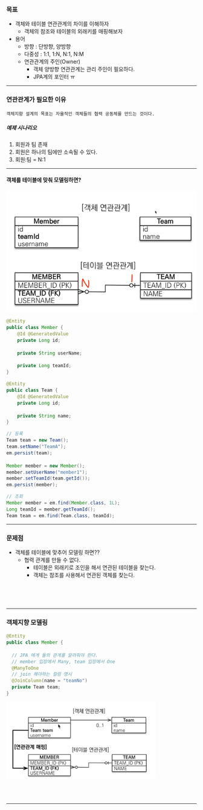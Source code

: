 ### 목표

- 객체와 테이블 연관관계의 차이를 이해하자
    - 객체의 참조와 테이블의 외래키를 매핑해보자
- 용어
  - 방향 : 단방향, 양방향
  - 다중성 : 1:1, 1:N, N:1, N:M
  - 연관관계의 주인(Owner)
    - 객체 양방향 연관관계는 관리 주인이 필요하다.
    - JPA계의 포인터 ㅠ

---

### 연관관계가 필요한 이유

`객체지향 설계의 목표는 자율적인 객체들의 협력 공동체를 만드는 것이다.`

##### 예제 시나리오
1. 회원과 팀 존재
2. 회원은 하나의 팀에만 소속될 수 있다.
3. 회원:팀 = N:1

---
#### 객체를 테이블에 맞춰 모델링하면?

![img.png](img.png)

```java
@Entity
public class Member {
    @Id @GeneratedValue 
    private Long id;
    
    private String userName;
    
    private Long teamId;
}
```

```java
@Entity
public class Team {
    @Id @GeneratedValue 
    private Long id;
    
    private String name;
}
```

```java
// 등록
Team team = new Team();
team.setName("TeamA");
em.persist(team);

Member member = new Member();
member.setUserName("member1");
member.setTeamId(team.getId());
em.persist(member);
```

```java
// 조회
Member member = em.find(Member.class, 1L);
Long teamId = member.getTeamId();
Team team = em.find(Team.class, teamId);
```

---

### 문제점

- 객체를 테이블에 맞추어 모델링 하면??
  - 협력 관계를 만들 수 없다.
    - 테이블은 외래키로 조인을 해서 연관된 테이블을 찾는다.
    - 객체는 참조를 사용해서 연관된 객체를 찾는다.

<br><br><br>

---

### 객체지향 모델링

```java
@Entity
public class Member {

  // JPA 에게 둘의 관계를 알려줘야 한다.
  // member 입장에서 Many, team 입장에서 One
  @ManyToOne
  // join 해야하는 컬럼 명시
  @JoinColumn(name = "teamNo")
  private Team team;
}
```
![img_2.png](img_2.png)

<br><br>

----

